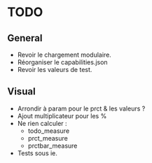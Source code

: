 TODO
=======

## General
- Revoir le chargement modulaire.
- Réorganiser le capabilities.json
- Revoir les valeurs de test.

## Visual
- Arrondir à param pour le prct & les valeurs ?
- Ajout multiplicateur pour les %
- Ne rien calculer :
    - todo_measure
    - prct_measure
    - prctbar_measure
- Tests sous ie.
